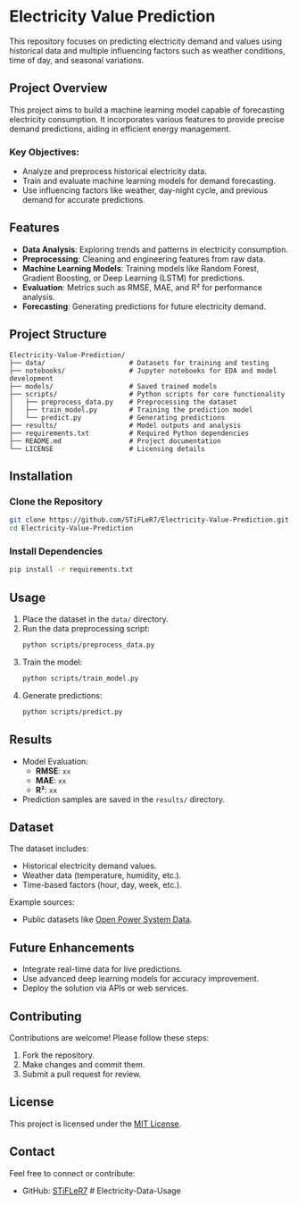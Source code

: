 
# Electricity Value Prediction

This repository focuses on predicting electricity demand and values using historical data and multiple influencing factors such as weather conditions, time of day, and seasonal variations.

## Project Overview

This project aims to build a machine learning model capable of forecasting electricity consumption. It incorporates various features to provide precise demand predictions, aiding in efficient energy management.

### Key Objectives:
- Analyze and preprocess historical electricity data.
- Train and evaluate machine learning models for demand forecasting.
- Use influencing factors like weather, day-night cycle, and previous demand for accurate predictions.

## Features
- **Data Analysis**: Exploring trends and patterns in electricity consumption.
- **Preprocessing**: Cleaning and engineering features from raw data.
- **Machine Learning Models**: Training models like Random Forest, Gradient Boosting, or Deep Learning (LSTM) for predictions.
- **Evaluation**: Metrics such as RMSE, MAE, and R² for performance analysis.
- **Forecasting**: Generating predictions for future electricity demand.

## Project Structure

```
Electricity-Value-Prediction/
├── data/                     # Datasets for training and testing
├── notebooks/                # Jupyter notebooks for EDA and model development
├── models/                   # Saved trained models
├── scripts/                  # Python scripts for core functionality
│   ├── preprocess_data.py    # Preprocessing the dataset
│   ├── train_model.py        # Training the prediction model
│   └── predict.py            # Generating predictions
├── results/                  # Model outputs and analysis
├── requirements.txt          # Required Python dependencies
├── README.md                 # Project documentation
└── LICENSE                   # Licensing details
```

## Installation

### Clone the Repository
```bash
git clone https://github.com/STiFLeR7/Electricity-Value-Prediction.git
cd Electricity-Value-Prediction
```

### Install Dependencies
```bash
pip install -r requirements.txt
```

## Usage

1. Place the dataset in the `data/` directory.
2. Run the data preprocessing script:
   ```bash
   python scripts/preprocess_data.py
   ```
3. Train the model:
   ```bash
   python scripts/train_model.py
   ```
4. Generate predictions:
   ```bash
   python scripts/predict.py
   ```

## Results

- Model Evaluation:
  - **RMSE**: `xx`
  - **MAE**: `xx`
  - **R²**: `xx`
- Prediction samples are saved in the `results/` directory.

## Dataset

The dataset includes:
- Historical electricity demand values.
- Weather data (temperature, humidity, etc.).
- Time-based factors (hour, day, week, etc.).

Example sources:
- Public datasets like [Open Power System Data](https://open-power-system-data.org/).

## Future Enhancements

- Integrate real-time data for live predictions.
- Use advanced deep learning models for accuracy improvement.
- Deploy the solution via APIs or web services.

## Contributing

Contributions are welcome! Please follow these steps:
1. Fork the repository.
2. Make changes and commit them.
3. Submit a pull request for review.

## License

This project is licensed under the [MIT License](LICENSE).

## Contact

Feel free to connect or contribute:
- GitHub: [STiFLeR7](https://github.com/STiFLeR7)
#   E l e c t r i c i t y - D a t a - U s a g e  
 